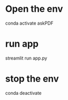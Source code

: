 # Open the env

conda activate askPDF

# run app

streamlit run app.py

# stop the env

conda deactivate


